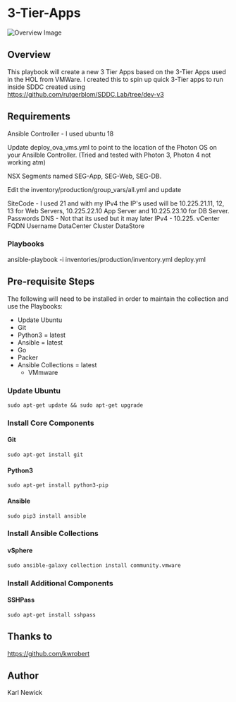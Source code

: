 # 3-Tier-Apps
![Overview Image](https://github.com/vBrit/3-Tier-Apps/blob/main/images/3-Tier.png)
## Overview

This playbook will create a new 3 Tier Apps based on the 3-Tier Apps used in the HOL from VMWare. I created this to spin up quick 3-Tier apps to run 
inside SDDC created using https://github.com/rutgerblom/SDDC.Lab/tree/dev-v3

## Requirements

Ansible Controller - I used ubuntu 18

Update deploy_ova_vms.yml to point to the location of the Photon OS on your Ansilble Controller. (Tried and tested with Photon 3, Photon 4 not working atm) 

NSX Segments named SEG-App, SEG-Web, SEG-DB.

Edit the inventory/production/group_vars/all.yml and update 

SiteCode - I used 21 and with my IPv4 the IP's used will be 10.225.21.11, 12, 13 for Web Servers, 10.225.22.10 App Server and 10.225.23.10 for DB Server.
Passwords
DNS - Not that its used but it may later
IPv4 - 10.225.
vCenter FQDN
Username
DataCenter
Cluster
DataStore

### Playbooks

ansible-playbook -i inventories/production/inventory.yml deploy.yml

## Pre-requisite Steps

The following will need to be installed in order to maintain the collection and use the Playbooks:

* Update Ubuntu
* Git
* Python3 = latest
* Ansible = latest
* Go
* Packer
* Ansible Collections = latest
  * VMmware

### Update Ubuntu
```
sudo apt-get update && sudo apt-get upgrade
```

### Install Core Components

#### Git
```
sudo apt-get install git
```

#### Python3
```
sudo apt-get install python3-pip
```

#### Ansible
```
sudo pip3 install ansible
```

### Install Ansible Collections

#### vSphere
```
sudo ansible-galaxy collection install community.vmware
```

### Install Additional Components

#### SSHPass
```
sudo apt-get install sshpass
```

## Thanks to

https://github.com/kwrobert

## Author
Karl Newick